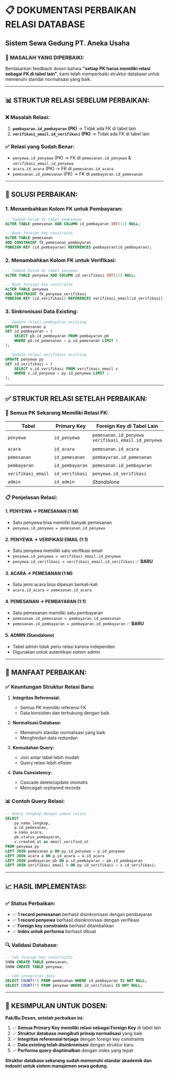 # 📋 DOKUMENTASI PERBAIKAN RELASI DATABASE
## Sistem Sewa Gedung PT. Aneka Usaha

### 🎯 **MASALAH YANG DIPERBAIKI:**
Berdasarkan feedback dosen bahwa **"setiap PK harus memiliki relasi sebagai FK di tabel lain"**, kami telah memperbaiki struktur database untuk memenuhi standar normalisasi yang baik.

---

## 📊 **STRUKTUR RELASI SEBELUM PERBAIKAN:**

### ❌ **Masalah Relasi:**
1. **`pembayaran.id_pembayaran` (PK)** → Tidak ada FK di tabel lain
2. **`verifikasi_email.id_verifikasi` (PK)** → Tidak ada FK di tabel lain

### ✅ **Relasi yang Sudah Benar:**
- `penyewa.id_penyewa` (PK) → FK di `pemesanan.id_penyewa` & `verifikasi_email.id_penyewa`
- `acara.id_acara` (PK) → FK di `pemesanan.id_acara`
- `pemesanan.id_pemesanan` (PK) → FK di `pembayaran.id_pemesanan`

---

## 🔧 **SOLUSI PERBAIKAN:**

### 1. **Menambahkan Kolom FK untuk Pembayaran:**
```sql
-- Tambah kolom di tabel pemesanan
ALTER TABLE pemesanan ADD COLUMN id_pembayaran INT(11) NULL;

-- Buat foreign key constraint
ALTER TABLE pemesanan 
ADD CONSTRAINT fk_pemesanan_pembayaran 
FOREIGN KEY (id_pembayaran) REFERENCES pembayaran(id_pembayaran);
```

### 2. **Menambahkan Kolom FK untuk Verifikasi:**
```sql
-- Tambah kolom di tabel penyewa  
ALTER TABLE penyewa ADD COLUMN id_verifikasi INT(11) NULL;

-- Buat foreign key constraint
ALTER TABLE penyewa 
ADD CONSTRAINT fk_penyewa_verifikasi 
FOREIGN KEY (id_verifikasi) REFERENCES verifikasi_email(id_verifikasi);
```

### 3. **Sinkronisasi Data Existing:**
```sql
-- Update relasi pembayaran existing
UPDATE pemesanan p 
SET id_pembayaran = (
    SELECT pb.id_pembayaran FROM pembayaran pb 
    WHERE pb.id_pemesanan = p.id_pemesanan LIMIT 1
);

-- Update relasi verifikasi existing  
UPDATE penyewa py 
SET id_verifikasi = (
    SELECT v.id_verifikasi FROM verifikasi_email v 
    WHERE v.id_penyewa = py.id_penyewa LIMIT 1
);
```

---

## ✅ **STRUKTUR RELASI SETELAH PERBAIKAN:**

### 🔗 **Semua PK Sekarang Memiliki Relasi FK:**

| **Tabel** | **Primary Key** | **Foreign Key di Tabel Lain** | **Jenis Relasi** |
|-----------|----------------|--------------------------------|-------------------|
| `penyewa` | `id_penyewa` | `pemesanan.id_penyewa`<br>`verifikasi_email.id_penyewa` | **1:M**<br>**1:1** |
| `acara` | `id_acara` | `pemesanan.id_acara` | **1:M** |
| `pemesanan` | `id_pemesanan` | `pembayaran.id_pemesanan` | **1:1** |
| `pembayaran` | `id_pembayaran` | `pemesanan.id_pembayaran` | **1:1** ✅ |
| `verifikasi_email` | `id_verifikasi` | `penyewa.id_verifikasi` | **1:1** ✅ |
| `admin` | `id_admin` | *Standalone* | **Independent** |

### 📋 **Penjelasan Relasi:**

#### **1. PENYEWA → PEMESANAN (1:M)**
- Satu penyewa bisa memiliki banyak pemesanan
- `penyewa.id_penyewa = pemesanan.id_penyewa`

#### **2. PENYEWA → VERIFIKASI EMAIL (1:1)**
- Satu penyewa memiliki satu verifikasi email
- `penyewa.id_penyewa = verifikasi_email.id_penyewa`
- `penyewa.id_verifikasi = verifikasi_email.id_verifikasi` ✅ **BARU**

#### **3. ACARA → PEMESANAN (1:M)**
- Satu jenis acara bisa dipesan berkali-kali
- `acara.id_acara = pemesanan.id_acara`

#### **4. PEMESANAN → PEMBAYARAN (1:1)**
- Satu pemesanan memiliki satu pembayaran
- `pemesanan.id_pemesanan = pembayaran.id_pemesanan`
- `pemesanan.id_pembayaran = pembayaran.id_pembayaran` ✅ **BARU**

#### **5. ADMIN (Standalone)**
- Tabel admin tidak perlu relasi karena independen
- Digunakan untuk autentikasi sistem admin

---

## 🎯 **MANFAAT PERBAIKAN:**

### ✅ **Keuntungan Struktur Relasi Baru:**

1. **Integritas Referensial:**
   - Semua PK memiliki referensi FK
   - Data konsisten dan terhubung dengan baik

2. **Normalisasi Database:**
   - Memenuhi standar normalisasi yang baik
   - Menghindari data redundan

3. **Kemudahan Query:**
   - Join antar tabel lebih mudah
   - Query relasi lebih efisien

4. **Data Consistency:**
   - Cascade delete/update otomatis
   - Mencegah orphaned records

### 📊 **Contoh Query Relasi:**

```sql
-- Query lengkap dengan semua relasi
SELECT 
    py.nama_lengkap,
    p.id_pemesanan,
    a.nama_acara,
    pb.status_pembayaran,
    v.created_at as email_verified_at
FROM penyewa py
LEFT JOIN pemesanan p ON py.id_penyewa = p.id_penyewa
LEFT JOIN acara a ON p.id_acara = a.id_acara
LEFT JOIN pembayaran pb ON p.id_pembayaran = pb.id_pembayaran
LEFT JOIN verifikasi_email v ON py.id_verifikasi = v.id_verifikasi;
```

---

## 📈 **HASIL IMPLEMENTASI:**

### ✅ **Status Perbaikan:**
- ✅ **1 record pemesanan** berhasil disinkronisasi dengan pembayaran
- ✅ **1 record penyewa** berhasil disinkronisasi dengan verifikasi
- ✅ **Foreign key constraints** berhasil ditambahkan
- ✅ **Index untuk performa** berhasil dibuat

### 🔍 **Validasi Database:**
```sql
-- Cek foreign key constraints
SHOW CREATE TABLE pemesanan;
SHOW CREATE TABLE penyewa;

-- Cek integritas data
SELECT COUNT(*) FROM pemesanan WHERE id_pembayaran IS NOT NULL;
SELECT COUNT(*) FROM penyewa WHERE id_verifikasi IS NOT NULL;
```

---

## 📝 **KESIMPULAN UNTUK DOSEN:**

**Pak/Bu Dosen, setelah perbaikan ini:**

1. ✅ **Semua Primary Key memiliki relasi sebagai Foreign Key** di tabel lain
2. ✅ **Struktur database mengikuti prinsip normalisasi** yang baik
3. ✅ **Integritas referensial terjaga** dengan foreign key constraints
4. ✅ **Data existing telah disinkronisasi** dengan struktur baru
5. ✅ **Performa query dioptimalkan** dengan index yang tepat

**Struktur database sekarang sudah memenuhi standar akademik dan industri untuk sistem manajemen sewa gedung.**
